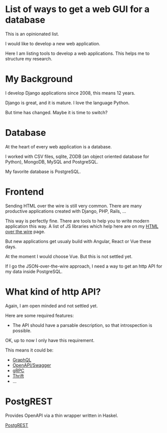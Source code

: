 # List of ways to get a web GUI for a database

This is an opinionated list. 

I would like to develop a new web application.

Here I am listing tools to develop a web applications. This helps me to structure my research.

# My Background

I develop Django applications since 2008, this means 12 years.

Django is great, and it is mature. I love the language Python.

But time has changed. Maybe it is time to switch?

# Database

At the heart of every web application is a database.

I worked with CSV files, sqlite, ZODB (an object oriented database for Python), MongoDB, MySQL and PostgreSQL.

My favorite database is PostgreSQL.


# Frontend

Sending HTML over the wire is still very common. There are many productive applications created with
Django, PHP, Rails, ...

This way is perfectly fine. There are tools to help you to write modern application this way. A list
of JS libraries which help here are on my [HTML over the wire](https://github.com/guettli/html-over-the-wire) page.

But new applications get usualy build with Angular, React or Vue these days.

At the moment I would choose Vue. But this is not settled yet.

If I go the JSON-over-the-wire approach, I need a way to get an http API for my data inside PostgreSQL.

# What kind of http API?

Again, I am open minded and not settled yet.

Here are some required features:

* The API should have a parsable description, so that introspection is possible.

OK, up to now I only have this requirement.

This means it could be:

* [GraphQL](https://en.wikipedia.org/wiki/GraphQL)
* [OpenAPI/Swagger](https://en.wikipedia.org/wiki/OpenAPI_Specification)
* [gRPC](https://en.wikipedia.org/wiki/GRPC)
* [Thrift](https://en.wikipedia.org/wiki/Apache_Thrift)
* ...

# PostgREST

Provides OpenAPI via a thin wrapper written in Haskel.

[PostgREST](http://postgrest.org/)




